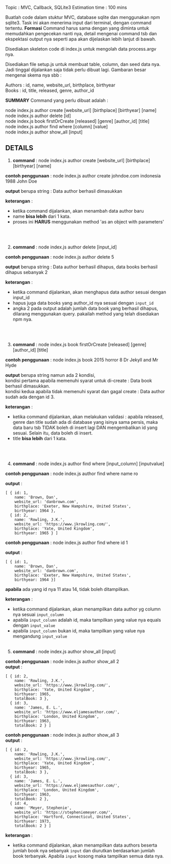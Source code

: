 Topic : MVC, Callback, SQLite3
Estimation time : 100 mins

Buatlah code dalam stuktur MVC, database sqlite dan menggunakan npm sqlite3.
Task ini akan menerima input dari terminal, dengan command tertentu. **Formasi** Command harus sama dengan yang diminta untuk memudahkan pengecekan nanti nya, detail mengenai command tsb dan ekspektasi output nya seperti apa akan dijelaskan lebih lanjut di bawah.

Disediakan skeleton code di index.js untuk mengolah data process.argv nya.

Disediakan file setup.js untuk membuat table, column, dan seed data nya. Jadi tinggal dijalankan saja tidak perlu dibuat lagi. Gambaran besar mengenai skema nya sbb :

Authors : id, name, website_url, birthplace, birthyear <br>
Books : id, title, released, genre, author_id

**SUMMARY** Command yang perlu dibuat adalah : <br>

node index.js author create [website_url] [birthplace] [birthyear] [name]<br>
node index.js author delete [id]<br>
node index.js book firstOrCreate [released] [genre] [author_id] [title] <br>
node index.js author find where [column] [value] <br>
node index.js author show_all [input]

## DETAILS ##

1. **command** : node index.js author create [website_url] [birthplace] [birthyear] [name]<br>

**contoh penggunaan** : node index.js author create johndoe.com indonesia 1988 John Doe <br>

**output** berupa string : Data author berhasil dimasukkan <br>

**keterangan** :
- ketika command dijalankan, akan menambah data author baru
- name **bisa lebih** dari 1 kata.
- proses ini **HARUS** menggunakan method 'as an object with parameters'

<br><br>

2. **command** : node index.js author delete [input_id] <br>

**contoh penggunaan** : node index.js author delete 5 <br>

**output** berupa string : Data author berhasil dihapus, data books berhasil dihapus sebanyak 2 <br>

**keterangan** :
- ketika command dijalankan, akan menghapus data author sesuai dengan input_id
- hapus juga data books yang author_id nya sesuai dengan `input_id`
- angka 2 pada output adalah jumlah data book yang berhasil dihapus, dilarang menggunakan query. pakailah method yang telah disediakan npm nya.

<br><br>


3. **command** : node index.js book firstOrCreate [released] [genre] [author_id] [title] <br>

**contoh penggunaan** : node index.js book 2015 horror 8 Dr Jekyll and Mr Hyde <br>

**output** berupa string namun ada 2 kondisi, <br>
    kondisi pertama apabila memenuhi syarat untuk di-create : Data book berhasil dimasukkan. <br>
    kondisi kedua apabila tidak memenuhi syarat dan gagal create : Data author sudah ada dengan id 3. <br>

**keterangan** :
- ketika command dijalankan, akan melakukan validasi : apabila released, genre dan title sudah ada di database yang isinya sama persis, maka data baru tsb TIDAK boleh di insert lagi DAN mengembalikan id yang sesuai. Selain itu, data boleh di insert.
- title **bisa lebih** dari 1 kata.

<br><br>


4. **command** : node index.js author find where [input_column] [inputvalue] <br>

**contoh penggunaan** : node index.js author find where name ro <br>

**output** :
```
[ { id: 1,
    name: 'Brown, Dan',
    website_url: 'danbrown.com',
    birthplace: 'Exeter, New Hampshire, United States',
    birthyear: 1964 },
  { id: 2,
    name: 'Rowling, J.K.',
    website_url: 'https://www.jkrowling.com/',
    birthplace: 'Yate, United Kingdom',
    birthyear: 1965 } ]
```

**contoh penggunaan** : node index.js author find where id 1 <br>

**output** :
```
[ { id: 1,
    name: 'Brown, Dan',
    website_url: 'danbrown.com',
    birthplace: 'Exeter, New Hampshire, United States',
    birthyear: 1964 }]
```
**apabila** ada yang id nya 11 atau 14, tidak boleh ditampilkan.


**keterangan** :
- ketika command dijalankan, akan menampilkan data author yg column nya sesuai `input_column`
- apabila `input_column` adalah id, maka tampilkan yang value nya equals dengan `input_value`
- apabila `input_column` bukan id, maka tampilkan yang value nya mengandung `input_value`
<br><br>


5. **command** : node index.js author show_all [input] <br>

**contoh penggunaan** : node index.js author show_all 2 <br>
**output** :
```
[ { id: 2,
    name: 'Rowling, J.K.',
    website_url: 'https://www.jkrowling.com/',
    birthplace: 'Yate, United Kingdom',
    birthyear: 1965,
    totalBook: 3 },
  { id: 3,
    name: 'James, E. L.',
    website_url: 'https://www.eljamesauthor.com/',
    birthplace: 'London, United Kingdom',
    birthyear: 1963,
    totalBook: 2 } ]
```

**contoh penggunaan** : node index.js author show_all 3 <br>
**output** :
```
[ { id: 2,
    name: 'Rowling, J.K.',
    website_url: 'https://www.jkrowling.com/',
    birthplace: 'Yate, United Kingdom',
    birthyear: 1965,
    totalBook: 3 },
  { id: 3,
    name: 'James, E. L.',
    website_url: 'https://www.eljamesauthor.com/',
    birthplace: 'London, United Kingdom',
    birthyear: 1963,
    totalBook: 2 },
  { id: 4,
    name: 'Meyer, Stephenie',
    website_url: 'https://stepheniemeyer.com/',
    birthplace: 'Hartford, Connecticut, United States',
    birthyear: 1973,
    totalBook: 2 } ]
```

**keterangan** :
- ketika command dijalankan, akan menampilkan data authors beserta jumlah book nya sebanyak `input` dan diurutkan berdasarkan jumlah book terbanyak. Apabila `input` kosong maka tampilkan semua data nya.
